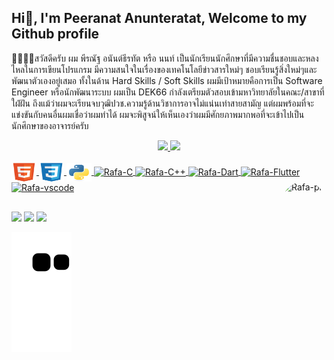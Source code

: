 ## Hi👋, I'm Peeranat Anunteratat, Welcome to my Github profile 

᲼᲼᲼᲼สวัสดีครับ ผม พีรณัฐ อนันต์ธีรทัต หรือ นนท์ เป็นนักเรียนนักศึกษาที่มีความชื่นชอบและหลงไหลในการเขียนโปรแกรม มีความสนใจในเรื่องของเทคโนโลยีข่าวสารใหม่ๆ ชอบเรียนรู้สิ่งใหม่ๆและพัฒนาตัวเองอยู่เสมอ ทั้งในด้าน Hard Skills / Soft Skills ผมมีเป้าหมายคือการเป็น Software Engineer หรือนักพัฒนาระบบ ผมเป็น DEK66 กำลังเตรียมตัวสอบเข้ามหาวิทยาลัยในคณะ/สาขาที่ใฝ่ฝัน ถึงแม้ว่าผมจะเรียนจบวุฒิปวช.ความรู้ด้านวิชาการอาจไม่แน่นเท่าสายสามัญ แต่ผมพร้อมที่จะแข่งขันกับคนอื่นผมเชื่อว่าผมทำได้ ผมจะพิสูจน์ให้เห็นเองว่าผมมีศักยภาพมากพอที่จะเข้าไปเป็นนักศึกษาของอาจารย์ครับ
<div align="center">
  <a href="https://github.com/PNonny">
  <img height="150em" src="https://github-readme-stats.vercel.app/api?username=PNonny&show_icons=true&theme=tokyonight&include_all_commits=true&count_private=true"/>
  <img height="150em" src="https://github-readme-stats.vercel.app/api/top-langs/?username=PNonny&layout=compact&langs_count=7&theme=tokyonight"/>
</div>
<div style="display: inline_block"><br>
  <img align="center" alt="Rafa-HTML" height="30" width="40" src="https://raw.githubusercontent.com/devicons/devicon/master/icons/html5/html5-original.svg">
  <img align="center" alt="Rafa-CSS" height="30" width="40" src="https://raw.githubusercontent.com/devicons/devicon/master/icons/css3/css3-original.svg">
  <img align="center" alt="Rafa-Python" height="30" width="40" src="https://raw.githubusercontent.com/devicons/devicon/master/icons/python/python-original.svg">
  <img align="center" alt="Rafa-C" height="30" width="40" src="https://cdn.jsdelivr.net/gh/devicons/devicon/icons/c/c-original.svg">
  <img align="center" alt="Rafa-C++" height="30" width="40" src="https://cdn.jsdelivr.net/gh/devicons/devicon/icons/cplusplus/cplusplus-original.svg">
  <img align="center" alt="Rafa-Dart" height="30" width="40" src="https://cdn.jsdelivr.net/gh/devicons/devicon/icons/dart/dart-original.svg">
  <img align="center" alt="Rafa-Flutter" height="30" width="40" src="https://cdn.jsdelivr.net/gh/devicons/devicon/icons/flutter/flutter-original.svg">
  <img align="center" alt="Rafa-vscode" height="30" width="40" src="https://cdn.jsdelivr.net/gh/devicons/devicon/icons/vscode/vscode-original.svg">
  <img align="right" alt="Rafa-pic" height="150" style="border-radius:50px;" src="https://media4.giphy.com/media/Lg6vO9CNlQmUna1c5i/giphy.gif?cid=ecf05e47ivemwnnvn38iwi1o379snpv3unvpym4ozswbb33g&rid=giphy.gif&ct=s">
</div>
  
  ##
 
<div> 
  
  <a href="https://instagram.com/non_peeranat" target="_blank"><img src="https://img.shields.io/badge/-Instagram-%23E4405F?style=for-the-badge&logo=instagram&logoColor=white" target="_blank"></a>
  <a href="https://www.facebook.com/profile.php?id=100014888114137" target="_blank"><img src="https://img.shields.io/badge/Facebook-1877F2?style=for-the-badge&logo=facebook&logoColor=white" target="_blank"></a>
  <a href = "mailto:peeranat.anu25@gmail.com"><img src="https://img.shields.io/badge/-Gmail-%23333?style=for-the-badge&logo=gmail&logoColor=white" target="_blank"></a>

  
  ![Snake animation](https://github.com/rafaballerini/rafaballerini/blob/output/github-contribution-grid-snake.svg)
 
</div>
